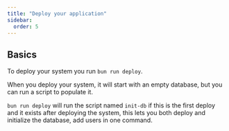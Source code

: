 ```yaml
---
title: "Deploy your application"
sidebar:
  order: 5
---
```


## Basics

To deploy your system you run `bun run deploy`.

When you deploy your system, it will start with an empty database, but you can run a script to populate it.

`bun run deploy` will run the script named `init-db` if this is the first deploy and it exists after deploying the system, this lets you both deploy and initialize the database, add users in one command.